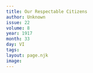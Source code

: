 ```yaml
---
title: Our Respectable Citizens
author: Unknown
issue: 22
volume: 8
year: 1917
month: 33
day: VI
tags:
layout: page.njk
image:
---
```





